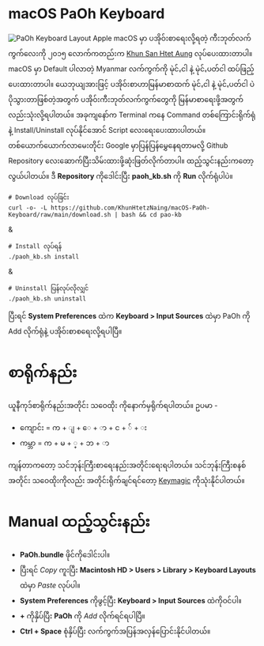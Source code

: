 
# macOS PaOh Keyboard
![PaOh Keyboard Layout](https://i.imgur.com/N0P2mnq.jpg)
Apple macOS မှာ ပအိုဝ်းစာရေးလို့ရတဲ့ ကီးဘုတ်လက်ကွက်လေးကို ၂၀၁၅ လောက်ကတည်းက [Khun San Htet Aung](https://www.facebook.com/khunsan.htetaung) လုပ်ပေးထားတာပါ။
macOS မှာ Default ပါလာတဲ့ Myanmar လက်ကွက်ကို မုဲင်ꩻငါ နဲ့ မုဲင်ꩻပတ်ငါ ထပ်ဖြည့်ပေးထားတာပါ။
ယေဘုယျအားဖြင့် ပအိုဝ်းစာဟာမြန်မာစာထက် မုဲင်ꩻငါ နဲ့ မုဲင်ꩻပတ်ငါ ပဲပိုသွားတာဖြစ်တဲ့အတွက်
ပအိုဝ်းကီးဘုတ်လက်ကွက်တွေကို မြန်မာစာရေးဖို့အတွက်လည်းသုံးလို့ရပါတယ်။
အခုကျနော်က Terminal ကနေ Command တစ်ကြောင်းရိုက်ရုံနဲ့ Install/Uninstall လုပ်နိုင်အောင် Script လေးရေးပေးထားပါတယ်။
တစ်ယောက်ယောက်လာမေးတိုင်း Google မှာပြန်ပြန်မွှေနေရတာမလို့ Github Repository လေးဆောက်ပြီးသိမ်းထားဖို့ဆုံးဖြတ်လိုက်တာပါ။
ထည့်သွင်းနည်းကတော့လွယ်ပါတယ်။
ဒီ **Repository** ကိုဒေါင်းပြီး **paoh_kb.sh** ကို **Run** လိုက်ရုံပါပဲ။

    # Download လုပ်ခြင်း
    curl -o- -L https://github.com/KhunHtetzNaing/macOS-PaOh-Keyboard/raw/main/download.sh | bash && cd pao-kb
&

    # Install လုပ်ရန်
    ./paoh_kb.sh install
&

    # Uninstall ပြန်လုပ်လိုလျှင်
    ./paoh_kb.sh uninstall

ပြီးရင် **System Preferences** ထဲက **Keyboard > Input Sources** ထဲမှာ PaOh ကို Add လိုက်ရုံနဲ့ ပအိုဝ်းစာစရေးလို့ရပါပြီ။

# စာရိုက်နည်း
ယူနီကုဒ်စာရိုက်နည်းအတိုင်း သဝေထိုး ကိုနောက်မှရိုက်ရပါတယ်။
ဥပမာ -

 - ကျောင်း = က + ျ + ေ + ာ + င + ်​ + း
 - ကမ္ဘာ = က + မ + ္ + ဘ + ာ

ကျန်တာကတော့ သင်ဘုန်းကြီးစာရေးနည်းအတိုင်းရေးရပါတယ်။
သင်ဘုန်းကြီးစနစ်အတိုင်း သဝေထိုးကိုလည်း အတိုင်းရိုက်ချင်ရင်တော့ [Keymagic](https://keymagic.net/) ကိုသုံးနိုင်ပါတယ်။

# Manual ထည့်သွင်းနည်း

 - **PaOh.bundle** ဖိုင်ကိုဒေါင်းပါ။
 - ပြီးရင် *Copy* ကူးပြီး **Macintosh HD > Users > Library > Keyboard Layouts** ထဲမှာ *Paste* လုပ်ပါ။
  - **System Preferences** ကိုဖွင့်ပြီး **Keyboard > Input Sources** ထဲကိုဝင်ပါ။ 
  - **+** ကိုနှိပ်ပြီး **PaOh** ကို *Add* လိုက်ရင်ရပါပြီ။
  - **Ctrl + Space** စုံနှိပ်ပြီး လက်ကွက်အပြန်အလှန်ပြောင်းနိုင်ပါတယ်။